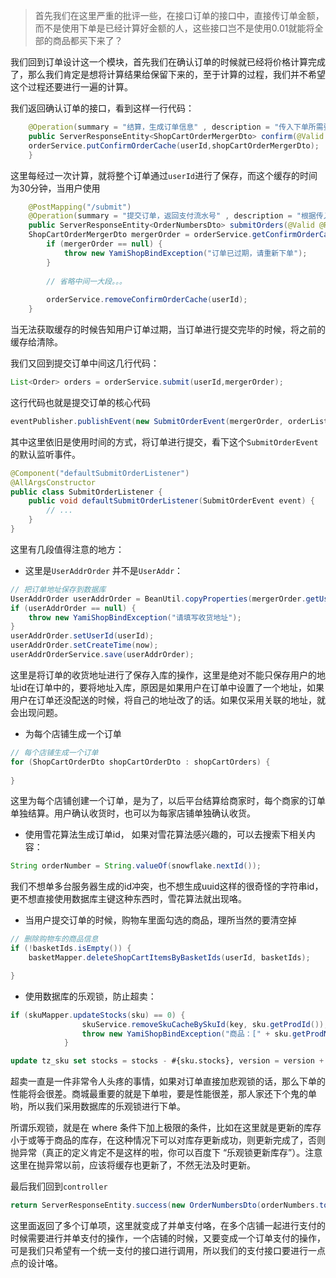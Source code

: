 > 首先我们在这里严重的批评一些，在接口订单的接口中，直接传订单金额，而不是使用下单是已经计算好金额的人，这些接口岂不是使用0.01就能将全部的商品都买下来了？



我们回到订单设计这一个模块，首先我们在确认订单的时候就已经将价格计算完成了，那么我们肯定是想将计算结果给保留下来的，至于计算的过程，我们并不希望这个过程还要进行一遍的计算。



我们返回确认订单的接口，看到这样一行代码：

```java
	@Operation(summary = "结算，生成订单信息" , description = "传入下单所需要的参数进行下单")
    public ServerResponseEntity<ShopCartOrderMergerDto> confirm(@Valid @RequestBody OrderParam orderParam) {
    orderService.putConfirmOrderCache(userId,shopCartOrderMergerDto);
    }
```



这里每经过一次计算，就将整个订单通过`userId`进行了保存，而这个缓存的时间为30分钟，当用户使用

```java
    @PostMapping("/submit")
    @Operation(summary = "提交订单，返回支付流水号" , description = "根据传入的参数判断是否为购物车提交订单，同时对购物车进行删除，用户开始进行支付")
    public ServerResponseEntity<OrderNumbersDto> submitOrders(@Valid @RequestBody SubmitOrderParam submitOrderParam) {
    ShopCartOrderMergerDto mergerOrder = orderService.getConfirmOrderCache(userId);
        if (mergerOrder == null) {
            throw new YamiShopBindException("订单已过期，请重新下单");
        }
        
        // 省略中间一大段。。。
        
        orderService.removeConfirmOrderCache(userId);
    }
```

当无法获取缓存的时候告知用户订单过期，当订单进行提交完毕的时候，将之前的缓存给清除。



我们又回到提交订单中间这几行代码：

```java
List<Order> orders = orderService.submit(userId,mergerOrder);
```

这行代码也就是提交订单的核心代码

```java
eventPublisher.publishEvent(new SubmitOrderEvent(mergerOrder, orderList));
```

其中这里依旧是使用时间的方式，将订单进行提交，看下这个`SubmitOrderEvent`的默认监听事件。

```java
@Component("defaultSubmitOrderListener")
@AllArgsConstructor
public class SubmitOrderListener {
    public void defaultSubmitOrderListener(SubmitOrderEvent event) {
        // ...
    }
}
```



这里有几段值得注意的地方：

- 这里是`UserAddrOrder` 并不是`UserAddr`：

```java
// 把订单地址保存到数据库
UserAddrOrder userAddrOrder = BeanUtil.copyProperties(mergerOrder.getUserAddr(), UserAddrOrder.class);
if (userAddrOrder == null) {
    throw new YamiShopBindException("请填写收货地址");
}
userAddrOrder.setUserId(userId);
userAddrOrder.setCreateTime(now);
userAddrOrderService.save(userAddrOrder);
```

这里是将订单的收货地址进行了保存入库的操作，这里是绝对不能只保存用户的地址id在订单中的，要将地址入库，原因是如果用户在订单中设置了一个地址，如果用户在订单还没配送的时候，将自己的地址改了的话。如果仅采用关联的地址，就会出现问题。



- 为每个店铺生成一个订单

```java
// 每个店铺生成一个订单
for (ShopCartOrderDto shopCartOrderDto : shopCartOrders) {
    
}
```

这里为每个店铺创建一个订单，是为了，以后平台结算给商家时，每个商家的订单单独结算。用户确认收货时，也可以为每家店铺单独确认收货。



- 使用雪花算法生成订单id， 如果对雪花算法感兴趣的，可以去搜索下相关内容：

```java
String orderNumber = String.valueOf(snowflake.nextId());
```

我们不想单多台服务器生成的id冲突，也不想生成uuid这样的很奇怪的字符串id，更不想直接使用数据库主键这种东西时，雪花算法就出现咯。



- 当用户提交订单的时候，购物车里面勾选的商品，理所当然的要清空掉

```java
// 删除购物车的商品信息
if (!basketIds.isEmpty()) {
    basketMapper.deleteShopCartItemsByBasketIds(userId, basketIds);

}
```



- 使用数据库的乐观锁，防止超卖：

```java
if (skuMapper.updateStocks(sku) == 0) {
                skuService.removeSkuCacheBySkuId(key, sku.getProdId());
                throw new YamiShopBindException("商品：[" + sku.getProdName() + "]库存不足");
            }
```

```sql
update tz_sku set stocks = stocks - #{sku.stocks}, version = version + 1,update_time = NOW() where sku_id = #{sku.skuId} and #{sku.stocks} &lt;= stocks
```

超卖一直是一件非常令人头疼的事情，如果对订单直接加悲观锁的话，那么下单的性能将会很差。商城最重要的就是下单啦，要是性能很差，那人家还下个鬼的单哟，所以我们采用数据库的乐观锁进行下单。

所谓乐观锁，就是在 where 条件下加上极限的条件，比如在这里就是更新的库存小于或等于商品的库存，在这种情况下可以对库存更新成功，则更新完成了，否则抛异常（真正的定义肯定不是这样的啦，你可以百度下 “乐观锁更新库存”）。注意这里在抛异常以前，应该将缓存也更新了，不然无法及时更新。



最后我们回到`controller`

```java
return ServerResponseEntity.success(new OrderNumbersDto(orderNumbers.toString()));
```

这里面返回了多个订单项，这里就变成了并单支付咯，在多个店铺一起进行支付的时候需要进行并单支付的操作，一个店铺的时候，又要变成一个订单支付的操作，可是我们只希望有一个统一支付的接口进行调用，所以我们的支付接口要进行一点点的设计咯。





